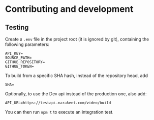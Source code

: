 # Contributing and development

## Testing

Create a `.env` file in the project root (it is ignored by git), containing
the following parameters:

```
API_KEY=
SOURCE_PATH=
GITHUB_REPOSITORY=
GITHUB_TOKEN=
```

To build from a specific SHA hash, instead of the repository head, add 

```
SHA=
```

Optionally, to use the Dev api instead of the production one, also add:

```
API_URL=https://testapi.narakeet.com/video/build
```

You can then run `npm t` to execute an integration test.
